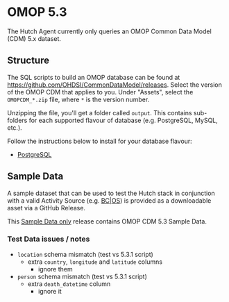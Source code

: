 # OMOP 5.3

The Hutch Agent currently only queries an OMOP Common Data Model (CDM) 5.x dataset.

## Structure

The SQL scripts to build an OMOP database can be found at https://github.com/OHDSI/CommonDataModel/releases. Select the version of the OMOP CDM that applies to you. Under "Assets", select the `OMOPCDM_*.zip` file, where `*` is the version number.

Unzipping the file, you'll get a folder called `output`. This contains sub-folders for each supported flavour of database (e.g. PostgreSQL, MySQL, etc.).

Follow the instructions below to install for your database flavour:
* [PostgreSQL](dev-db-setup.md)


## Sample Data

A sample dataset that can be used to test the Hutch stack in conjunction with a valid Activity Source (e.g. [BC|OS](/docs/users/detailed-overview/activity-sources#bcos-rquest)) is provided as a downloadable asset via a GitHub Release.

This [Sample Data only] release contains OMOP CDM 5.3 Sample Data.

### Test Data issues / notes

- `location` schema mismatch (test vs 5.3.1 script)
  - extra `country`, `longitude` and `latitude` columns
    - ignore them
- `person` schema mismatch (test vs 5.3.1 script)
  - extra `death_datetime` column
    - ignore it

[Sample Data only]: https://github.com/hdruk/hutch/releases/tag/omop-5.3-sample-data
